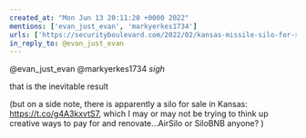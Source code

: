 ```yaml
---
created_at: "Mon Jun 13 20:11:20 +0000 2022"
mentions: ['evan_just_evan', 'markyerkes1734']
urls: ['https://securityboulevard.com/2022/02/kansas-missile-silo-for-sale-380k/']
in_reply_to: @evan_just_evan
---
```


@evan_just_evan @markyerkes1734 *sigh*

that is the inevitable result

(but on a side note, there is apparently a silo for sale in Kansas: https://t.co/g4A3kxvtS7, which I may or may not be trying to think up creative ways to pay for and renovate...AirSilo or SiloBNB anyone?
)